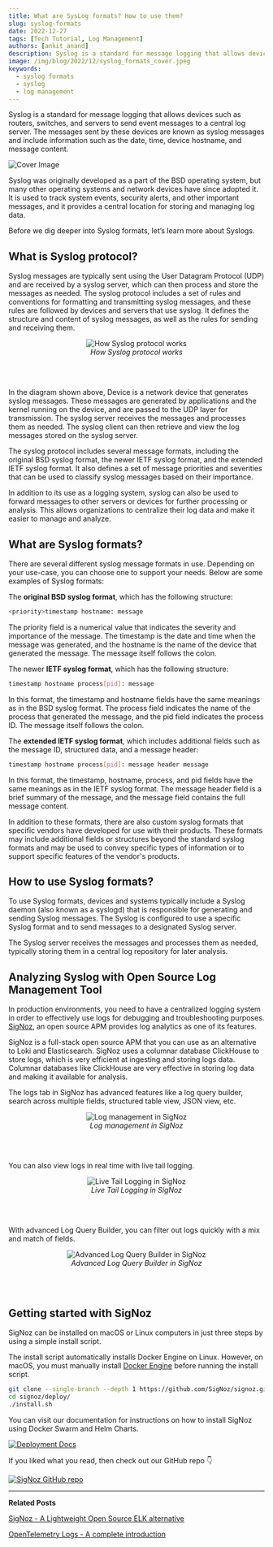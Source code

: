 ```yaml
---
title: What are SysLog formats? How to use them?
slug: syslog-formats
date: 2022-12-27
tags: [Tech Tutorial, Log Management]
authors: [ankit_anand]
description: Syslog is a standard for message logging that allows devices such as routers, switches, and servers to send event messages to a central log server. The messages sent by these devices are known as syslog messages and include information such as the date, time, device hostname, and message content...
image: /img/blog/2022/12/syslog_formats_cover.jpeg
keywords:
  - syslog formats
  - syslog
  - log management
---
```

<head>
  <link rel="canonical" href="https://signoz.io/blog/syslog-formats/"/>
</head>

Syslog is a standard for message logging that allows devices such as routers, switches, and servers to send event messages to a central log server. The messages sent by these devices are known as syslog messages and include information such as the date, time, device hostname, and message content.

<!--truncate-->

![Cover Image](/img/blog/2022/12/syslog_formats_cover.webp)

Syslog was originally developed as a part of the BSD operating system, but many other operating systems and network devices have since adopted it. It is used to track system events, security alerts, and other important messages, and it provides a central location for storing and managing log data.

Before we dig deeper into Syslog formats, let’s learn more about Syslogs.

## What is Syslog protocol?

Syslog messages are typically sent using the User Datagram Protocol (UDP) and are received by a syslog server, which can then process and store the messages as needed. The syslog protocol includes a set of rules and conventions for formatting and transmitting syslog messages, and these rules are followed by devices and servers that use syslog. It defines the structure and content of syslog messages, as well as the rules for sending and receiving them.

<figure data-zoomable align='center'>
    <img src="/img/blog/2022/12/syslog_server_client_1x.webp" alt="How Syslog protocol works"/>
    <figcaption><i>How Syslog protocol works</i></figcaption>
</figure>

<br></br>

In the diagram shown above, Device is a network device that generates syslog messages. These messages are generated by applications and the kernel running on the device, and are passed to the UDP layer for transmission. The syslog server receives the messages and processes them as needed. The syslog client can then retrieve and view the log messages stored on the syslog server.

The syslog protocol includes several message formats, including the original BSD syslog format, the newer IETF syslog format, and the extended IETF syslog format. It also defines a set of message priorities and severities that can be used to classify syslog messages based on their importance.

In addition to its use as a logging system, syslog can also be used to forward messages to other servers or devices for further processing or analysis. This allows organizations to centralize their log data and make it easier to manage and analyze.

## What are Syslog formats?

There are several different syslog message formats in use. Depending on your use-case, you can choose one to support your needs. Below are some examples of Syslog formats:

The **original BSD syslog format**, which has the following structure:

```bash
<priority>timestamp hostname: message
```

The priority field is a numerical value that indicates the severity and importance of the message. The timestamp is the date and time when the message was generated, and the hostname is the name of the device that generated the message. The message itself follows the colon.

The newer **IETF syslog format**, which has the following structure:

```bash
timestamp hostname process[pid]: message
```

In this format, the timestamp and hostname fields have the same meanings as in the BSD syslog format. The process field indicates the name of the process that generated the message, and the pid field indicates the process ID. The message itself follows the colon.

The **extended IETF syslog format**, which includes additional fields such as the message ID, structured data, and a message header:

```bash
timestamp hostname process[pid]: message header message
```

In this format, the timestamp, hostname, process, and pid fields have the same meanings as in the IETF syslog format. The message header field is a brief summary of the message, and the message field contains the full message content.

In addition to these formats, there are also custom syslog formats that specific vendors have developed for use with their products. These formats may include additional fields or structures beyond the standard syslog formats and may be used to convey specific types of information or to support specific features of the vendor's products.

## How to use Syslog formats?

To use Syslog formats, devices and systems typically include a Syslog daemon (also known as a syslogd) that is responsible for generating and sending Syslog messages. The Syslog is configured to use a specific Syslog format and to send messages to a designated Syslog server. 

The Syslog server receives the messages and processes them as needed, typically storing them in a central log repository for later analysis.

## Analyzing Syslog with Open Source Log Management Tool

In production environments, you need to  have a centralized logging system in order to effectively use logs for debugging and troubleshooting purposes. [SigNoz](https://signoz.io/), an open source APM provides log analytics as one of its features. 

SigNoz is a full-stack open source APM that you can use as an alternative to Loki and Elasticsearch. SigNoz uses a columnar database ClickHouse to store logs, which is very efficient at ingesting and storing logs data. Columnar databases like ClickHouse are very effective in storing log data and making it available for analysis.

The logs tab in SigNoz has advanced features like a log query builder, search across multiple fields, structured table view, JSON view, etc.

<figure data-zoomable align='center'>
    <img src="/img/blog/common/signoz_logs.webp" alt="Log management in SigNoz"/>
    <figcaption><i>Log management in SigNoz</i></figcaption>
</figure>

<br></br>

You can also view logs in real time with live tail logging.

<figure data-zoomable align='center'>
    <img src="/img/blog/2022/10/signoz_live_logs.webp" alt="Live Tail Logging in SigNoz"/>
    <figcaption><i>Live Tail Logging in SigNoz</i></figcaption>
</figure>

<br></br>

With advanced Log Query Builder, you can filter out logs quickly with a mix and match of fields.

<figure data-zoomable align='center'>
    <img src="/img/blog/2022/10/signoz_log_query_builder.webp" alt="Advanced Log Query Builder in SigNoz"/>
    <figcaption><i>Advanced Log Query Builder in SigNoz</i></figcaption>
</figure>

<br></br>

## Getting started with SigNoz

SigNoz can be installed on macOS or Linux computers in just three steps by using a simple install script.

The install script automatically installs Docker Engine on Linux. However, on macOS, you must manually install <a href = "https://docs.docker.com/engine/install/" rel="noopener noreferrer nofollow" target="_blank" >Docker Engine</a> before running the install script.

```bash
git clone --single-branch --depth 1 https://github.com/SigNoz/signoz.git
cd signoz/deploy/
./install.sh
```

You can visit our documentation for instructions on how to install SigNoz using Docker Swarm and Helm Charts.


[![Deployment Docs](/img/blog/common/deploy_docker_documentation.webp)](https://signoz.io/docs/install/)

If you liked what you read, then check out our GitHub repo 👇

[![SigNoz GitHub repo](/img/blog/common/signoz_github.webp)](https://github.com/SigNoz/signoz)

---

**Related Posts**

[SigNoz - A Lightweight Open Source ELK alternative](https://signoz.io/blog/elk-alternative-open-source/)

[OpenTelemetry Logs - A complete introduction](https://signoz.io/blog/opentelemetry-logs/)